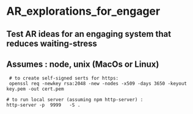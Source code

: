 # AR_explorations_for_engager

## Test AR ideas for an engaging system that reduces waiting-stress

## Assumes : node,  unix (MacOs or Linux)

````
 # to create self-signed serts for https:
 openssl req -newkey rsa:2048 -new -nodes -x509 -days 3650 -keyout key.pem -out cert.pem
````


````
# to run local server (assuming npm http-server) :
http-server -p  9999   -S .
````
